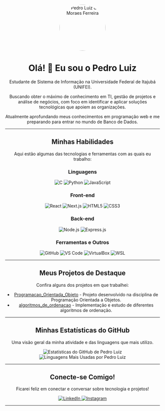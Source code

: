 <div align="center">
  <img src="https://avatars.githubusercontent.com/u/170816254?v=4" alt="Pedro Luiz de Moraes Ferreira" width="150" height="150" style="border-radius:50%;">
  <h1>Olá! 👋 Eu sou o Pedro Luiz</h1>
  <p>Estudante de Sistema de Informação na Universidade Federal de Itajubá (UNIFEI).</p>
  <p>Buscando obter o máximo de conhecimento em TI, gestão de projetos e análise de negócios, com foco em identificar e aplicar soluções tecnológicas que apoiem as organizações.</p>
  <p>Atualmente aprofundando meus conhecimentos em programação web e me preparando para entrar no mundo de Banco de Dados.</p>
</div>

---

<div align="center">
  <h2>Minhas Habilidades</h2>
  <p>Aqui estão algumas das tecnologias e ferramentas com as quais eu trabalho:</p>

  <h3>Linguagens</h3>
  <div>
    <img src="https://img.shields.io/badge/-C-A8B9CC?style=for-the-badge&logo=c&logoColor=white" alt="C" />
    <img src="https://img.shields.io/badge/-Python-3776AB?style=for-the-badge&logo=python&logoColor=white" alt="Python" />
    <img src="https://img.shields.io/badge/-JavaScript-F7DF1E?style=for-the-badge&logo=javascript&logoColor=black" alt="JavaScript" />
  </div>

  <h3>Front-end</h3>
  <div>
    <img src="https://img.shields.io/badge/-React-61DAFB?style=for-the-badge&logo=react&logoColor=black" alt="React" />
    <img src="https://img.shields.io/badge/-Next.js-000000?style=for-the-badge&logo=nextdotjs&logoColor=white" alt="Next.js" />
    <img src="https://img.shields.io/badge/-HTML5-E34F26?style=for-the-badge&logo=html5&logoColor=white" alt="HTML5" />
    <img src="https://img.shields.io/badge/-CSS3-1572B6?style=for-the-badge&logo=css3&logoColor=white" alt="CSS3" />
  </div>

  <h3>Back-end</h3>
  <div>
    <img src="https://img.shields.io/badge/-Node.js-339933?style=for-the-badge&logo=node.js&logoColor=white" alt="Node.js" />
    <img src="https://img.shields.io/badge/-Express.js-000000?style=for-the-badge&logo=express&logoColor=white" alt="Express.js" />
  </div>

  <h3>Ferramentas e Outros</h3>
  <div>
    <img src="https://img.shields.io/badge/-GitHub-181717?style=for-the-badge&logo=github&logoColor=white" alt="GitHub" />
    <img src="https://img.shields.io/badge/-VSCode-007ACC?style=for-the-badge&logo=visualstudiocode&logoColor=white" alt="VS Code" />
    <img src="https://img.shields.io/badge/-VirtualBox-246EE9?style=for-the-badge&logo=virtualbox&logoColor=white" alt="VirtualBox" />
    <img src="https://img.shields.io/badge/-WSL-007ACC?style=for-the-badge&logo=microsoftwindows&logoColor=white" alt="WSL" />
  </div>
</div>

---

<div align="center">
  <h2>Meus Projetos de Destaque</h2>
  <p>Confira alguns dos projetos em que trabalhei:</p>

  <ul>
    <li><a href="https://github.com/pedrolmf33/Programacao_Orientada_Objeto">Programacao_Orientada_Objeto</a> - Projeto desenvolvido na disciplina de Programação Orientada a Objetos.</li>
    <li><a href="https://github.com/pedrolmf33/algoritmos_de_ordenacao">algoritmos_de_ordenacao</a> - Implementação e estudo de diferentes algoritmos de ordenação.</li>
  </ul>
</div>

---

<div align="center">
  <h2>Minhas Estatísticas do GitHub</h2>
  <p>Uma visão geral da minha atividade e das linguagens que mais utilizo.</p>
  <img src="https://github-readme-stats.vercel.app/api?username=pedrolmf33&show_icons=true&theme=dark&include_all_commits=true&count_private=true" alt="Estatísticas do GitHub de Pedro Luiz" />
  <br/>
  <img src="https://github-readme-stats.vercel.app/api/top-langs/?username=pedrolmf33&layout=compact&theme=dark&hide_title=true" alt="Linguagens Mais Usadas por Pedro Luiz" />
</div>

---

<div align="center">
  <h2>Conecte-se Comigo!</h2>
  <p>Ficarei feliz em conectar e conversar sobre tecnologia e projetos!</p>
  <div>
    <a href="https://www.linkedin.com/in/pedro-luiz-ferreira-765089336/" target="_blank">
      <img src="https://img.shields.io/badge/-LinkedIn-0077B5?style=for-the-badge&logo=linkedin&logoColor=white" alt="LinkedIn" />
    </a>
    <a href="https://www.instagram.com/pedro_luiz2070/" target="_blank">
      <img src="https://img.shields.io/badge/-Instagram-E4405F?style=for-the-badge&logo=instagram&logoColor=white" alt="Instagram" />
    </a>
    </div>
</div>

---
